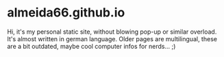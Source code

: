 # almeida66.github.io
Hi, it's my personal static site, without blowing pop-up or similar overload.
It's almost written in german language. Older pages are multilingual, 
these are a bit outdated, maybe cool computer infos for nerds... ;)
